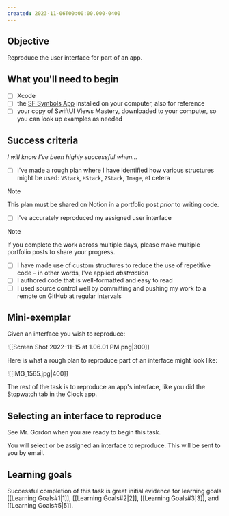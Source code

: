 ```yaml
---
created: 2023-11-06T00:00:00.000-0400
---
```

## Objective
Reproduce the user interface for part of an app.
## What you'll need to begin
- [ ] Xcode
- [ ] the [SF Symbols App](https://developer.apple.com/sf-symbols/) installed on your computer, also for reference
- [ ] your copy of SwiftUI Views Mastery, downloaded to your computer, so you can look up examples as needed
## Success criteria

*I will know I've been highly successful when...*

- [ ] I've made a rough plan where I have identified how various structures might be used: `VStack`, `HStack`, `ZStack`, `Image`, et cetera
> [!NOTE]
> This plan must be shared on Notion in a portfolio post *prior* to writing code.
- [ ] I've accurately reproduced my assigned user interface
> [!NOTE]
> If you complete the work across multiple days, please make multiple portfolio posts to share your progress.
- [ ] I have made use of custom structures to reduce the use of repetitive code – in other words, I've applied *abstraction*
- [ ] I authored code that is well-formatted and easy to read
- [ ] I used source control well by committing and pushing my work to a remote on GitHub at regular intervals

## Mini-exemplar
Given an interface you wish to reproduce:

![[Screen Shot 2022-11-15 at 1.06.01 PM.png|300]]

Here is what a rough plan to reproduce part of an interface might look like:

![[IMG_1565.jpg|400]]

The rest of the task is to reproduce an app's interface, like you did the Stopwatch tab in the Clock app.

## Selecting an interface to reproduce
See Mr. Gordon when you are ready to begin this task.

You will select or be assigned an interface to reproduce. This will be sent to you by email.

## Learning goals
Successful completion of this task is great initial evidence for learning goals [[Learning Goals#1|1]], [[Learning Goals#2|2]], [[Learning Goals#3|3]], and [[Learning Goals#5|5]].
